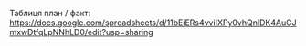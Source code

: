 Таблиця план / факт:
https://docs.google.com/spreadsheets/d/11bEiERs4vviIXPy0vhQnlDK4AuCJmxwDtfqLpNNhLD0/edit?usp=sharing